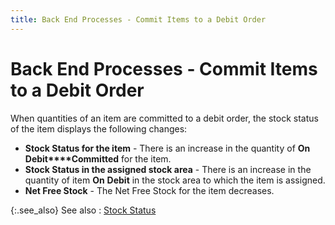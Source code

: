 ```yaml
---
title: Back End Processes - Commit Items to a Debit Order
---
```


# Back End Processes - Commit Items to a Debit Order


When quantities of an item are committed to a debit order, the stock  status of the item displays the following changes:

- **Stock 
 Status for the item** - There is an increase in the quantity of **On** **Debit****Committed** for the item.
- **Stock 
 Status in the assigned stock area** - There is an increase in the  quantity of item **On** **Debit**  in the stock area to which the item is assigned.
- **Net 
 Free Stock** - The Net Free Stock for the item decreases.



{:.see_also}
See also
: [Stock Status]({{site.pp_baseurl}}/purc-proc/doc-profile/doc-options/item-info/stock_status.html)
